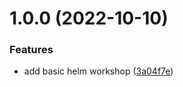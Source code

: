 # 1.0.0 (2022-10-10)


### Features

* add basic helm workshop ([3a04f7e](https://github.com/karlderkaefer/killercoda-devops-onboarding/commit/3a04f7e5148b7b8cb61eccc6575ce2957f5d49a9))
